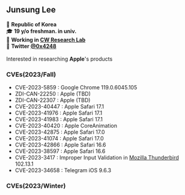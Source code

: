 ## Junsung Lee
📍 **Republic of Korea**\
🎓 **19 y/o freshman. in univ.**\
💼 **Working in [CW Research Lab](https://twitter.com/cwresearchlab)**\
📩 **Twitter [@0x4248](http://twitter.com/0x4248)**\
\
Interested in researching **Apple**'s products

### CVEs(2023/Fall)
- CVE-2023-5859  : Google Chrome 119.0.6045.105
- ZDI-CAN-22250  : Apple (TBD)
- ZDI-CAN-22307  : Apple (TBD)
- CVE-2023-40447 : Apple Safari 17.1
- CVE-2023-41976 : Apple Safari 17.1
- CVE-2023-41983 : Apple Safari 17.1
- CVE-2023-40420 : Apple CoreAnimation
- CVE-2023-42875 : Apple Safari 17.0
- CVE-2023-41074 : Apple Safari 17.0
- CVE-2023-42866 : Apple Safari 16.6
- CVE-2023-38597 : Apple Safari 16.6
- CVE-2023-3417  : Improper Input Validation in [Mozilla Thunderbird](https://www.mozilla.org/en-US/security/advisories/mfsa2023-28/) 102.13.1
- CVE-2023-34658 : Telegram iOS 9.6.3

### CVEs(2023/Winter)
